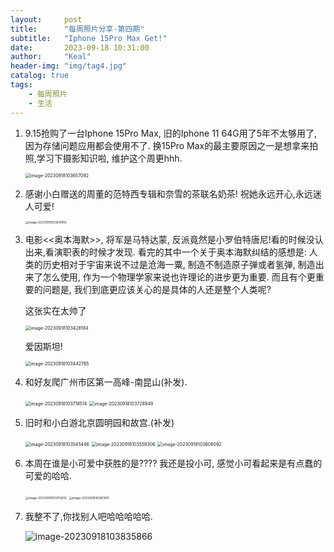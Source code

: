 ```yaml
---
layout:     post
title:      "每周照片分享-第四期"
subtitle:   "Iphone 15Pro Max Get!"
date:       2023-09-18 10:31:00
author:     "Keal"
header-img: "img/tag4.jpg"
catalog: true
tags:
    - 每周照片
    - 生活
---
```


1. 9.15抢购了一台Iphone 15Pro Max, 旧的Iphone 11 64G用了5年不太够用了, 因为存储问题应用都会使用不了. 换15Pro Max的最主要原因之一是想拿来拍照,学习下摄影知识啦, 维护这个周更hhh. 

   <img src="https://raw.githubusercontent.com/kneed/typora_img_respository/main/typora/202309181038556.png" alt="image-20230918103657092" style="zoom:50%;" />

2. 感谢小白赠送的周董的范特西专辑和奈雪的茶联名奶茶! 祝她永远开心,永远迷人可爱!

   <img src="https://raw.githubusercontent.com/kneed/typora_img_respository/main/typora/202309181038898.png" alt="image-20230918103631855" style="zoom:33%;" />

3. 电影<<奥本海默>>, 将军是马特达蒙, 反派竟然是小罗伯特唐尼!看的时候没认出来,看演职表的时候才发现. 看完的其中一个关于奥本海默纠结的感想是: 人类的历史相对于宇宙来说不过是沧海一粟, 制造不制造原子弹或者氢弹, 制造出来了怎么使用, 作为一个物理学家来说也许理论的进步更为重要. 而且有个更重要的问题是, 我们到底更应该关心的是具体的人还是整个人类呢?
	
	这张实在太帅了
   
	<img src="https://raw.githubusercontent.com/kneed/typora_img_respository/main/typora/202309181038969.png" alt="image-20230918103428184" style="zoom:50%;"/>
   
   爱因斯坦!

	<img src="https://raw.githubusercontent.com/kneed/typora_img_respository/main/typora/202309181038618.png" alt="image-20230918103442765" style="zoom:50%;" />
	
	
	
4. 和好友爬广州市区第一高峰-南昆山(补发).

   <img src="https://raw.githubusercontent.com/kneed/typora_img_respository/main/typora/202309181038220.png" alt="image-20230918103718514" style="zoom:50%;" />

   <img src="https://raw.githubusercontent.com/kneed/typora_img_respository/main/typora/202309181038623.png" alt="image-20230918103728949" style="zoom:50%;" />

5. 旧时和小白游北京圆明园和故宫.(补发)

   <img src="https://raw.githubusercontent.com/kneed/typora_img_respository/main/typora/202309181039748.png" alt="image-20230918103545446" style="zoom:50%;" />

   <img src="https://raw.githubusercontent.com/kneed/typora_img_respository/main/typora/202309181039565.png" alt="image-20230918103559306" style="zoom:50%;" />

   <img src="https://raw.githubusercontent.com/kneed/typora_img_respository/main/typora/202309181039222.png" alt="image-20230918103606092" style="zoom:50%;" />

6. 本周在谁是小可爱中获胜的是????  我还是投小可, 感觉小可看起来是有点蠢的可爱的哈哈.

   <img src="https://raw.githubusercontent.com/kneed/typora_img_respository/main/typora/202309181039442.png" alt="image-20230918103754912" style="zoom: 33%;" />

   <img src="https://raw.githubusercontent.com/kneed/typora_img_respository/main/typora/202309181039642.png" alt="image-20230918103813811" style="zoom:33%;" />

7. 我整不了,你找别人吧哈哈哈哈哈.

   ![image-20230918103835866](https://raw.githubusercontent.com/kneed/typora_img_respository/main/typora/202309181039986.png)
